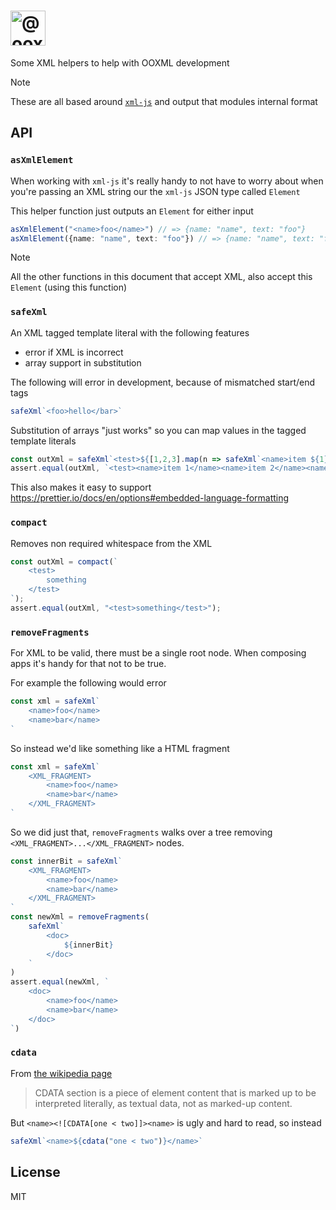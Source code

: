 <h1>
    <picture>
        <source media="(prefers-color-scheme: dark)" srcset="https://ooxml-tools.github.io/design/images/xml-dark.png">
        <source media="(prefers-color-scheme: light)" srcset="https://ooxml-tools.github.io/design/images/xml-light.png">
        <img alt="@ooxml-tools/xml" height="56" src="https://ooxml-tools.github.io/design/images/xml-light.png">
    </picture>
</h1>

Some XML helpers to help with OOXML development

> [!NOTE]
> These are all based around [`xml-js`](https://www.npmjs.com/package/xml-js) and output that modules internal format


## API

### `asXmlElement`
When working with `xml-js` it's really handy to not have to worry about when you're passing an XML string our the `xml-js` JSON type called `Element`

This helper function just outputs an `Element` for either input

```ts
asXmlElement("<name>foo</name>") // => {name: "name", text: "foo"}
asXmlElement({name: "name", text: "foo"}) // => {name: "name", text: "foo"}
```

> [!NOTE]
> All the other functions in this document that accept XML, also accept this `Element` (using this function) 

### `safeXml`
An XML tagged template literal with the following features

 - error if XML is incorrect
 - array support in substitution

The following will error in development, because of mismatched start/end tags 
 
```ts
safeXml`<foo>hello</bar>`
```

Substitution of arrays "just works" so you can map values in the tagged template literals  
 
```ts
const outXml = safeXml`<test>${[1,2,3].map(n => safeXml`<name>item ${1}<name>`)}</test>`
assert.equal(outXml, `<test><name>item 1</name><name>item 2</name><name>item 3</name></test>`);
```

This also makes it easy to support <https://prettier.io/docs/en/options#embedded-language-formatting>

### `compact`
Removes non required whitespace from the XML

```ts
const outXml = compact(`
    <test>
        something
    </test>
`);
assert.equal(outXml, "<test>something</test>");
```

### `removeFragments`
For XML to be valid, there must be a single root node. When composing apps it's handy for that not to be true.

For example the following would error

```ts
const xml = safeXml`
    <name>foo</name>
    <name>bar</name>
`
```

So instead we'd like something like a HTML fragment

```ts
const xml = safeXml`
    <XML_FRAGMENT>
        <name>foo</name>
        <name>bar</name>
    </XML_FRAGMENT>
`
```

So we did just that, `removeFragments` walks over a tree removing `<XML_FRAGMENT>...</XML_FRAGMENT>` nodes.

```ts
const innerBit = safeXml`
    <XML_FRAGMENT>
        <name>foo</name>
        <name>bar</name>
    </XML_FRAGMENT>
`
const newXml = removeFragments(
    safeXml`
        <doc>
            ${innerBit}
        </doc>
    `
)
assert.equal(newXml, `
    <doc>
        <name>foo</name>
        <name>bar</name>
    </doc>
`)
```

### `cdata`
From [the wikipedia page](https://en.wikipedia.org/wiki/CDATA)

> CDATA section is a piece of element content that is marked up to be interpreted literally, as textual data, not as marked-up content.

But `<name><![CDATA[one < two]]><name>` is ugly and hard to read, so instead

```ts
safeXml`<name>${cdata("one < two")}</name>`
```

## License

MIT
